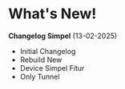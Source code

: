 # What's New!

**Changelog Simpel** (13-02-2025)

- Initial Changelog
- Rebuild New
- Device Simpel Fitur
- Only Tunnel
